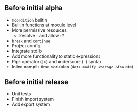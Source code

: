 ## Before initial alpha
- `@condition` builtin
- Builtin functions at module level
- More permissive resources
  - Resolve `~` and allow `:`?
- `break` and `continue`
- Project config
- Integrate stdlib
- Add more functionality to static expressions
- Pipe operator (`|>`) and underscore (`_`) syntax
- Inline compile time variables (`data modify storage &foo` etc)

## Before initial release
- Unit tests
- Finish import system
- Add export system

